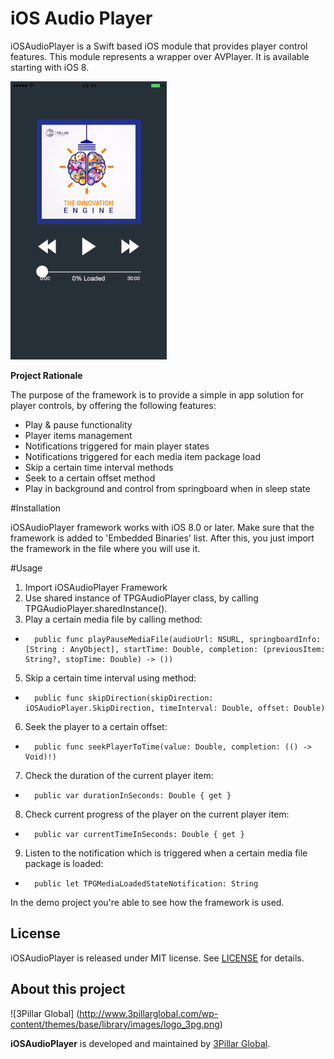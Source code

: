 # iOS Audio Player

iOSAudioPlayer is a Swift based iOS module that provides player control features. This module represents a wrapper over AVPlayer. It is available starting with iOS 8.

![](Screenshots/AudioPlayerDemo.gif)

**Project Rationale**

The purpose of the framework is to provide a simple in app solution for player controls, by offering the following features:

*	Play & pause functionality
*	Player items management
*	Notifications triggered for main player states
*	Notifications triggered for each media item package load
*	Skip a certain time interval methods
* 	Seek to a certain offset method
*	Play in background and control from springboard when in sleep state

#Installation

iOSAudioPlayer framework works with iOS 8.0 or later. Make sure that the framework is added to 'Embedded Binaries' list. After this, you just import the framework in the file where you will use it.

#Usage
1. Import iOSAudioPlayer Framework
2. Use shared instance of TPGAudioPlayer class, by calling TPGAudioPlayer.sharedInstance().
4. Play a certain media file by calling method:
*		public func playPauseMediaFile(audioUrl: NSURL, springboardInfo: [String : AnyObject], startTime: Double, completion: (previousItem: String?, stopTime: Double) -> ()) 

5. Skip a certain time interval using method:
*		public func skipDirection(skipDirection: iOSAudioPlayer.SkipDirection, timeInterval: Double, offset: Double)

6. Seek the player to a certain offset:
*		public func seekPlayerToTime(value: Double, completion: (() -> Void)!)

7. Check the duration of the current player item:
*		public var durationInSeconds: Double { get }

8. Check current progress of the player on the current player item:
*    	public var currentTimeInSeconds: Double { get }

9. Listen to the notification which is triggered when a certain media file package is loaded:
* 		public let TPGMediaLoadedStateNotification: String

In the demo project you're able to see how the framework is used.        

## License

iOSAudioPlayer is released under MIT license. See [LICENSE](LICENSE) for details.  

## About this project

![3Pillar Global] (http://www.3pillarglobal.com/wp-content/themes/base/library/images/logo_3pg.png)

**iOSAudioPlayer** is developed and maintained by [3Pillar Global](http://www.3pillarglobal.com/).


